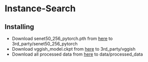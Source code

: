 # Instance-Search
## Installing
- Download senet50_256_pytorch.pth from [here](https://drive.google.com/file/d/1DNWbPjipezYLSG6jy-cDpNk6_d5w4T_T/view?usp=sharing) to 3rd_party/senet50_256_pytorch
- Download vggish_model.ckpt from [here](https://drive.google.com/file/d/1U00IHvrehGGP9pQ_UJ_KSqieHDGdHxrq/view?usp=sharing) to 3rd_party/vggish
- Download all processed data from [here](https://drive.google.com/drive/folders/12v9R_npuICiO5phpd5_gwQk1vG1fguxZ?usp=sharing) to data/processed_data
